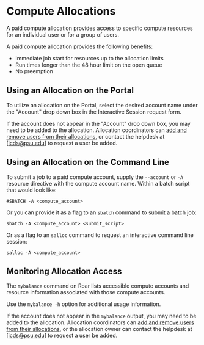 # Compute Allocations

A paid compute allocation provides access to specific compute resources for an individual user or for a group of users. 

A paid compute allocation provides the following benefits:

- Immediate job start for resources up to the allocation limits
- Run times longer than the 48 hour limit on the open queue
- No preemption

## Using an Allocation on the Portal

To utilize an allocation on the Portal, select the desired account name under the "Account" drop down box in 
the Interactive Session request form.

If the account does not appear in the "Account" drop down box, you may need to be added to the allocation. Allocation 
coordinators can [add and remove users from their allocations](managing-accounts.md), or contact the helpdesk at
[icds@psu.edu] to request a user be added.


## Using an Allocation on the Command Line

To submit a job to a paid compute account, supply the `--account` or `-A` resource directive with the compute account name. 
Within a batch script that would look like:

```
#SBATCH -A <compute_account>
```

Or you can provide it as a flag to an `sbatch` command to submit a batch job:

```
sbatch -A <compute_account> <submit_script>
```

Or as a flag to an `salloc` command to request an interactive command line session:

```
salloc -A <compute_account>
```

## Monitoring Allocation Access

The `mybalance` command on Roar lists accessible compute accounts and resource information associated with those compute accounts. 

Use the `mybalance -h` option for additional usage information.

If the account does not appear in the `mybalance` output, you may need to be added to the allocation. Allocation 
coordinators can [add and remove users from their allocations](managing-accounts.md), or the allocation owner can contact the helpdesk at
[icds@psu.edu] to request a user be added.
